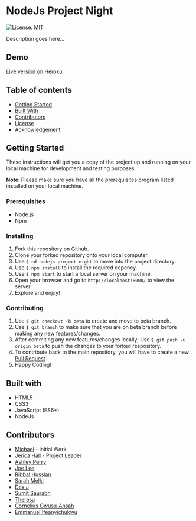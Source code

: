 # NodeJs Project Night

[![License: MIT](https://img.shields.io/badge/License-MIT-important.svg)](https://opensource.org/licenses/MIT)

Description goes here...

## Demo

[Live version on Heroku]()

## Table of contents

- [Getting Started](https://github.com/MichaelPachec0/nodejs-project-night#getting-started)
- [Built With](https://github.com/MichaelPachec0/nodejs-project-night#built-with)
- [Contributors](https://github.com/MichaelPachec0/nodejs-project-night#contributors)
- [License](https://github.com/MichaelPachec0/nodejs-project-night#license)
- [Acknowledgement](https://github.com/MichaelPachec0/nodejs-project-night#acknowledgement)

## Getting Started

These instructions will get you a copy of the project up and running on your local machine for development and testing purposes.

**Note**: Please make sure you have all the prerequisites program listed installed on your local machine.

### Prerequisites

- Node.js
- Npm

### Installing

1. Fork this repository on Github.
1. Clone your forked repository onto your local computer.
1. Use `$ cd nodejs-project-night` to move into the project directory.
1. Use `$ npm install` to install the required depency.
1. Use `$ npm start` to start a local server on your machine.
1. Open your browser and go to `http://localhost:8000/` to view the server.
1. Explore and enjoy!

### Contributing

1. Use `$ git checkout -b beta` to create and move to beta branch.
1. Use `$ git branch` to make sure that you are on beta branch before making any new features/changes.
1. After commiting any new features/changes locally; Use `$ git push -u origin beta` to push the changes to your forked respository.
1. To contribute back to the main repository, you will have to create a new [Pull Request](https://docs.github.com/en/pull-requests/collaborating-with-pull-requests/proposing-changes-to-your-work-with-pull-requests/creating-a-pull-request)
1. Happy Coding!

## Built with

- HTML5
- CSS3
- JavaScript (ES6+)
- NodeJs

## Contributors

- [Michael](https://github.com/MichaelPachec0) - Initial Work
- [Jerica Hall](https://github.com/jericashall) - Project Leader
- [Ashley Perry](https://github.com/istarlet)
- [Joe Lee](https://github.com/JoeDravarol)
- [Ribbal Hussian](https://github.com/r-Dev03)
- [Sarah Melki](https://github.com/SarahMelki)
- [Dex J](https://github.com/Dex-theDev)
- [Sumit Saurabh](https://github.com/sumitsaurabh927)
- [Theresa](https://github.com/tmills0203)
- [Cornelius Owusu-Ansah](http://github.com/thecornisians/)
- [Emmanuel Ifeanyichukwu](https://github.com/mire-web)
